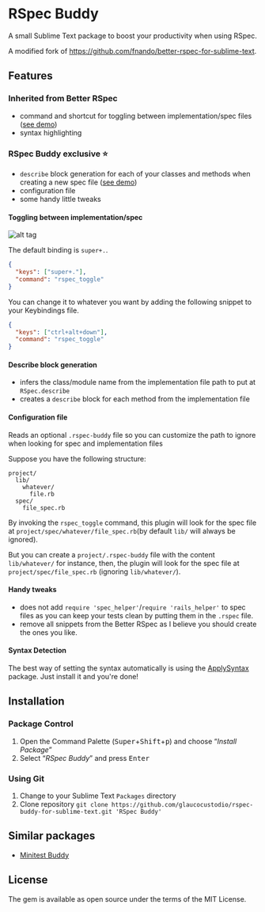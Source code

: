 # RSpec Buddy

A small Sublime Text package to boost your productivity when using RSpec.

A modified fork of https://github.com/fnando/better-rspec-for-sublime-text.

## Features

### Inherited from Better RSpec

- command and shortcut for toggling between implementation/spec files ([see demo](#toggling-between-implementationspec))
- syntax highlighting

### RSpec Buddy exclusive ⭐️

- `describe` block generation for each of your classes and methods when creating a new spec file ([see demo](#toggling-between-implementationspec))
- configuration file
- some handy little tweaks

#### Toggling between implementation/spec

![alt tag](https://raw.githubusercontent.com/glaucocustodio/rspec-buddy-for-sublime-text/master/rspec_toggle_demo_v2.gif)

The default binding is `super+.`.

```json
{
  "keys": ["super+."],
  "command": "rspec_toggle"
}
```

You can change it to whatever you want by adding the following snippet to your Keybindings file.

```json
{
  "keys": ["ctrl+alt+down"],
  "command": "rspec_toggle"
}
```

#### Describe block generation
- infers the class/module name from the implementation file path to put at `RSpec.describe`
- creates a `describe` block for each method from the implementation file

#### Configuration file
Reads an optional `.rspec-buddy` file so you can customize the path to ignore when looking for spec and implementation files

Suppose you have the following structure:

```
project/
  lib/
    whatever/
      file.rb
  spec/
    file_spec.rb
```
By invoking the `rspec_toggle` command, this plugin will look for the spec file at `project/spec/whatever/file_spec.rb`(by default `lib/` will always be ignored).

But you can create a `project/.rspec-buddy` file with the content `lib/whatever/` for instance, then, the plugin will look for the spec file at `project/spec/file_spec.rb` (ignoring `lib/whatever/`).

#### Handy tweaks
- does not add `require 'spec_helper'`/`require 'rails_helper'` to spec files as you can keep your tests clean by putting them in the `.rspec` file.
- remove all snippets from the Better RSpec as I believe you should create the ones you like.

#### Syntax Detection

The best way of setting the syntax automatically is using the [ApplySyntax](https://sublime.wbond.net/packages/ApplySyntax) package. Just install it and you're done!

## Installation

### Package Control

1. Open the Command Palette (<kbd>Super</kbd>+<kbd>Shift</kbd>+<kbd>p</kbd>) and choose “*Install Package*”
2. Select “*RSpec Buddy*” and press <kbd>Enter</kbd>

### Using Git

1. Change to your Sublime Text `Packages` directory
2. Clone repository `git clone https://github.com/glaucocustodio/rspec-buddy-for-sublime-text.git 'RSpec Buddy'`

## Similar packages

- [Minitest Buddy](https://github.com/glaucocustodio/minitest-buddy-for-sublime-text)

## License

The gem is available as open source under the terms of the MIT License.
